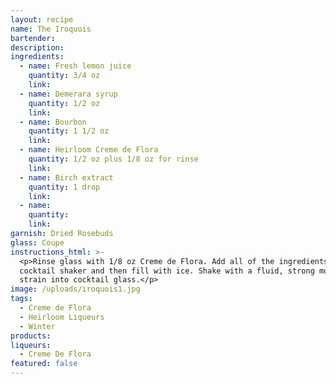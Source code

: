 ```yaml
---
layout: recipe
name: The Iroquois
bartender:
description:
ingredients:
  - name: Fresh lemon juice
    quantity: 3/4 oz
    link:
  - name: Demerara syrup
    quantity: 1/2 oz
    link:
  - name: Bourbon
    quantity: 1 1/2 oz
    link:
  - name: Heirloom Creme de Flora
    quantity: 1/2 oz plus 1/8 oz for rinse
    link:
  - name: Birch extract
    quantity: 1 drop
    link:
  - name:
    quantity:
    link:
garnish: Dried Rosebuds
glass: Coupe
instructions_html: >-
  <p>Rinse glass with 1/8 oz Creme de Flora. Add all of the ingredients to a
  cocktail shaker and then fill with ice. Shake with a fluid, strong motion and
  strain into cocktail glass.</p>
image: /uploads/iroquois1.jpg
tags:
  - Creme de Flora
  - Heirloom Liqueurs
  - Winter
products:
liqueurs:
  - Creme De Flora
featured: false
---
```


